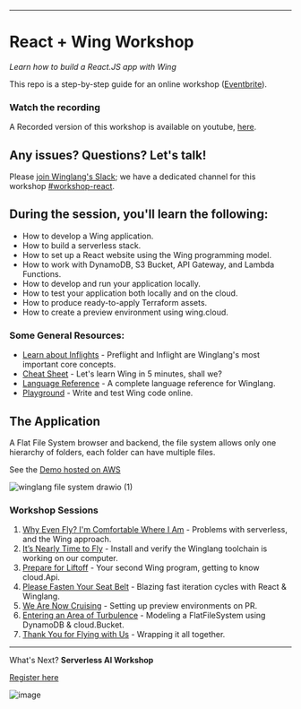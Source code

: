 
---
# React + Wing Workshop

_Learn how to build a React.JS app with Wing_

This repo is a step-by-step guide for an online workshop ([Eventbrite](https://www.eventbrite.com/e/winglang-react-workshop-tickets-754616256537)).

### Watch the recording
A Recorded version of this workshop is available on youtube, [here](https://www.youtube.com/watch?v=LMDnTCRXzJU&t=4s).

## Any issues? Questions? Let's talk!

Please [join Winglang's Slack](https://t.winglang.io/slack); we have a dedicated channel for this workshop [#workshop-react](https://winglang.slack.com/archives/C069JFTF6AC).

## During the session, you'll learn the following:

- How to develop a Wing application.
- How to build a serverless stack.
- How to set up a React website using the Wing programming model.
- How to work with DynamoDB, S3 Bucket, API Gateway, and Lambda Functions.
- How to develop and run your application locally.
- How to test your application both locally and on the cloud.
- How to produce ready-to-apply Terraform assets.
- How to create a preview environment using wing.cloud.

### Some General Resources:

- [Learn about Inflights](https://www.winglang.io/docs/concepts/inflights) - Preflight and Inflight are Winglang's most important core concepts.
- [Cheat Sheet](./cheatsheet.md) - Let's learn Wing in 5 minutes, shall we?
- [Language Reference](https://www.winglang.io/docs/language-reference) - A complete language reference for Winglang.
- [Playground](https://www.winglang.io/play/) - Write and test Wing code online.

## The Application

A Flat File System browser and backend, the file system allows only one hierarchy of folders, each folder can have multiple files. 

See the [Demo hosted on AWS](https://d9lecxfcp4503.cloudfront.net/)

![winglang file system drawio (1)](https://github.com/ekeren/react-wing-workshop/assets/1727147/455df542-ec23-4f4a-ada8-ef941de7b53b)

### Workshop Sessions

1. [Why Even Fly? I'm Comfortable Where I Am](https://raw.githubusercontent.com/ekeren/react-wing-workshop/main/assets/why.pdf) - Problems with serverless, and the Wing approach.
2. [It’s Nearly Time to Fly](./01-setup.md) - Install and verify the Winglang toolchain is working on our computer.
3. [Prepare for Liftoff](./02-api.md) - Your second Wing program, getting to know cloud.Api.
4. [Please Fasten Your Seat Belt](./03-react.md) - Blazing fast iteration cycles with React & Winglang.
5. [We Are Now Cruising](./04-preview.md) - Setting up preview environments on PR.
6. [Entering an Area of Turbulence](./05-db.md) - Modeling a FlatFileSystem using DynamoDB & cloud.Bucket.
7. [Thank You for Flying with Us](./06-wrap.md) - Wrapping it all together.

---


What's Next? **Serverless AI Workshop**

[Register here](https://www.eventbrite.com/e/amazon-bedrock-winglang-tickets-769562721817)

![image](https://github.com/winglang/workshop-react/assets/1727147/29ce76f4-abcb-44ad-8b70-9588f0f297e5)



